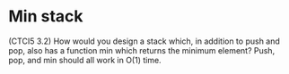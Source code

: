 # Min stack

(CTCI5 3.2) How would you design a stack which, in addition to push and pop,
also has a function min which returns the minimum element? Push, pop, and min
should all work in O(1) time.


